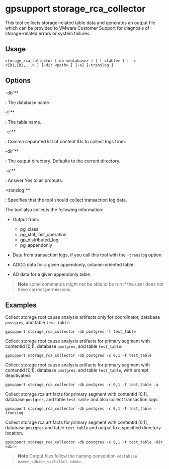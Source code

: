 # gpsupport storage_rca_collector

This tool collects storage-related table data and generates an output file which can be provided to VMware Customer Support for diagnosis of storage-related errors or system failures.

## Usage

```
storage_rca_collector [-db <database> ] [-t <table> ] | -c <ID1,ID2,...> ] [-dir <path> ] [-a] [-translog ]
```

## Options

-db`**

:   The database name.

-t`**

:   The table name.

-c`**

:   Comma separated list of content IDs to collect logs from.

-dir`**

:   The output directory. Defaults to the current directory.

-a`**

:   Answer Yes to all prompts.

-translog`**

:   Specifies that the tool should collect transaction log data. 

The tool also collects the following information:

- Output from:

    - pg_class
    - pg_stat_last_operation
    - gp_distributed_log
    - pg_appendonly

- Data from transaction logs, if you call this tool with the `-translog` option

- AOCO data for a given appendonly, column-oriented table

- AO data for a given appendonly table

> **Note** some commands might not be able to be run if the user does not have correct permissions.

## Examples

Collect storage root cause analysis artifacts only for coordinator, database `postgres`, and table `test_table`:

```shell
gpsupport storage_rca_collector -db postgres -t test_table
```

Collect storage root cause analysis artifacts for primary segment with contentid [0,1], database `postgres`, and table `test_table`:

```shell
gpsupport storage_rca_collector -db postgres -c 0,1 -t test_table
```

Collect storage root cause analysis artifacts for primary segment with contentid [0,1], database `postgres`, and table `test_table`, with prompt deactivated:

```shell
gpsupport storage_rca_collector -db postgres -c 0,1 -t test_table -a
```

Collect storage rca artifacts for primary segment with contentid [0,1], database `postgres`, and table `test_table` and also collect transaction logs:

```shell
gpsupport storage_rca_collector -db postgres -c 0,1 -t test_table -transLog
```

Collect storage rca artifacts for primary segment with contentid [0,1], database `postgres` and table `test_table` and output to a specified directory location.

```shell
gpsupport storage_rca_collector -db postgres -c 0,1 -t test_table -dir <dir>
```

> **Note** Output files follow the naming convention `<database name>_<dbid>_<artifact name>`.
